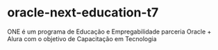 # oracle-next-education-t7

ONE é um programa de Educação e Empregabilidade parceria Oracle + Alura com o objetivo de Capacitação em Tecnologia

